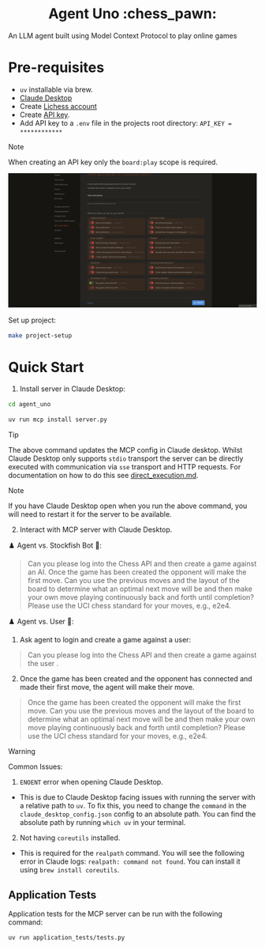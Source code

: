 <h1 align="center">
    Agent Uno :chess_pawn:
</h1>

An LLM agent built using Model Context Protocol to play online games

# Pre-requisites

- `uv` installable via brew.
- [Claude Desktop](https://claude.ai/download)
- Create [Lichess account](https://lichess.org/signup)
- Create [API key](https://lichess.org/account/oauth/token).
- Add API key to a `.env` file in the projects root directory: `API_KEY = ************`
> [!NOTE]
> When creating an API key only the `board:play` scope is required.
>
> ![create-api-key.png](docs/imgs/create-api-key.png)

Set up project:

```bash
make project-setup
```

# Quick Start

1. Install server in Claude Desktop:

```bash
cd agent_uno
```

```bash
uv run mcp install server.py
```

> [!TIP]
> The above command updates the MCP config in Claude desktop. Whilst Claude Desktop only supports `stdio` transport the server can be directly executed with communication via `sse` transport and HTTP requests. For documentation on how to do this see [direct_execution.md](docs/direct_execution.md).

> [!NOTE]
> If you have Claude Desktop open when you run the above command, you will need to restart it for the server to be available.

2. Interact with MCP server with Claude Desktop.

:chess_pawn: Agent vs. Stockfish Bot :robot::

> Can you please log into the Chess API and then create a game against an AI. Once the game has been created the opponent will make the first move. Can you use the previous moves and the layout of the board to determine what an optimal next move will be and then make your own move playing continuously back and forth until completion? Please use the UCI chess standard for your moves, e.g., e2e4.

:chess_pawn: Agent vs. User :adult::

1. Ask agent to login and create a game against a user:

> Can you please log into the Chess API and then create a game against the user <insert user>.

2. Once the game has been created and the opponent has connected and made their first move, the agent will make their move.

> Once the game has been created the opponent will make the first move. Can you use the previous moves and the layout of the board to determine what an optimal next move will be and then make your own move playing continuously back and forth until completion? Please use the UCI chess standard for your moves, e.g., e2e4.

> [!WARNING]
> Common Issues:
> 1. `ENOENT` error when opening Claude Desktop.
>   - This is due to Claude Desktop facing issues with running the server with a relative path to `uv`. To fix this, you need to change the `command` in the `claude_desktop_config.json` config to an absolute path. You can find the absolute path by running `which uv` in your terminal.
> 2. Not having `coreutils` installed.
>  - This is required for the `realpath` command. You will see the following error in Claude logs: `realpath: command not found`. You can install it using `brew install coreutils`.

## Application Tests

Application tests for the MCP server can be run with the following command:

```bash
uv run application_tests/tests.py
```
